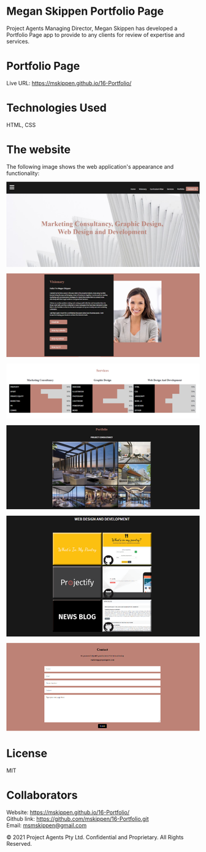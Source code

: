 # Megan Skippen Portfolio Page

Project Agents Managing Director, Megan Skippen has developed a Portfolio Page app to provide to any clients for review of expertise and services.

# Portfolio Page
Live URL: <https://mskippen.github.io/16-Portfolio/>

# Technologies Used
HTML, CSS

# The website
The following image shows the web application's appearance and functionality:

![The Portfolio app home page.](Images/Home.JPG)

![The Portfolio visionary page.](Images/visionary.png)

![The examples of services.](Images/services.png)

![The Portfolio examples of previous work page.](Images/Portfolio.JPG)

![The Portfolio examples of websites created and deployed.](Images/webdesign.png)

![The contact page.](Images/contact.PNG)

# License
MIT

# Collaborators
Website: <https://mskippen.github.io/16-Portfolio/><br>
Github link: <https://github.com/mskippen/16-Portfolio.git><br>
Email: msmskippen@gmail.com<br>

© 2021 Project Agents Pty Ltd. Confidential and Proprietary. All Rights Reserved.